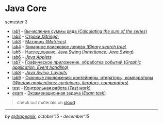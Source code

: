 # Java Core

semester 3

- [lab1](https://github.com/Drapegnik/bsu/tree/master/programming/java/sem3/lab1) - [Вычисление суммы ряда (_Calculating the sum of the series_)](https://drapegnik.github.io/bsu/programming/java/sem3/lab1/)
- [lab2](https://github.com/Drapegnik/bsu/tree/master/programming/java/sem3/lab2) - [Строки (_Strings_)](https://drapegnik.github.io/bsu/programming/java/sem3/lab2/)
- [lab3](https://github.com/Drapegnik/bsu/tree/master/programming/java/sem3/lab3) - [Матрицы (_Matrices_)](https://drapegnik.github.io/bsu/programming/java/sem3/lab3/)
- [lab4](https://github.com/Drapegnik/BST) - [Бинарное поисковое дерево (_Binary search tree_)](https://drapegnik.github.io/bsu/programming/java/sem3/lab4/)
- [lab5](https://github.com/Drapegnik/bsu/tree/master/programming/java/sem3/lab5) - [Наследование. Java Swing (_Inheritance. Java Swing_)](https://drapegnik.github.io/bsu/programming/java/sem3/lab5/)
- [lab6](https://github.com/Drapegnik/bsu/tree/master/programming/java/sem3/lab6) - [_Java Applets_](https://drapegnik.github.io/bsu/programming/java/sem3/lab6/)
- [lab7](https://github.com/Drapegnik/bsu/tree/master/programming/java/sem3/lab7) - [Графическое приложение. обработка событий (_Graphic application. Event handling_)](https://drapegnik.github.io/bsu/programming/java/sem3/lab7/)
- [lab8](https://github.com/Drapegnik/bsu/tree/master/programming/java/sem3/lab8) - [_Java Swing. Layouts_](https://drapegnik.github.io/bsu/programming/java/sem3/lab8/)
- [lab9](https://github.com/Drapegnik/bsu/tree/master/programming/java/sem3/lab9) - [Оконные приложения: контейнеры, итераторы, компараторы (_Window applications: containers, iterators, comparators_)](https://drapegnik.github.io/bsu/programming/java/sem3/lab9/)
- [test](https://github.com/Drapegnik/bsu/tree/master/programming/java/sem3/test) - [Контрольная работа (_Test work_)](https://drapegnik.github.io/bsu/programming/java/sem3/test/)
- [exam](https://github.com/Drapegnik/bsu/tree/master/programming/java/sem3/exam) - [Экзаменационная задача (_Exam task_)](https://drapegnik.github.io/bsu/programming/java/sem3/test/)

> check out materials on [cloud](https://cloud.mail.ru/public/6dHi/UugEXFtoH/semester-3/%D0%9F%D1%80%D0%BE%D0%B3%D0%B0/)

---

_by [@drapegnik](https://github.com/Drapegnik), october'15 - december'15_
